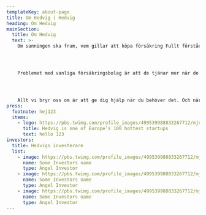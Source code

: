 ```yaml
---
templateKey: about-page
title: Om Hedvig | Hedvig
heading: Om Hedvig
mainSection:
  title: Om Hedvig
  text: >-
    Om sanningen ska fram, vem gillar att köpa försäkring Fullt förståeligt om man tänker på hur försäkringar fungerar idag. Du betalar dina räkningar utan att veta riktigt vart pengarna tar vägen. När du väl behöver den hjälp du betalat för så får du känslan av att bli lite motarbetad eller kanske till och med misstrodd. Varför är det så?




    Problemet med vanliga försäkringsbolag är att de tjänar mer när de betalar dig mindre. Hedvig är inget vanligt försäkringsbolag. Vi behandlar dina pengar som dina och tar bara ut en fast avgift för att driva och utveckla tjänsten. Resten av det du betalar öronmärks för att ersätta skador. Dina pengar är aldrig våra pengar. Istället ligger dom på ett separat konto och kan endast användas för att betala ersättning till dig eller någon annan av våra medlemmar. När alla skador har betalats skänks överskottet till organisationer som gör världen bättre. Du väljer själv vad ditt hjärta klappar för.




    Allt vi bryr oss om är att ge dig hjälp när du behöver det. Och när du inte gör det, så hjälper vi dig hjälpa andra.
press:
  footnote: hej123
  items:
    - logo: https://pbs.twimg.com/profile_images/499539988833267712/mjnAZmLH_400x400.jpeg
      title: Hedvig is one of Europe’s 100 hottest startups
      text: hello 123
investors:
  title: Hedvigs investerare
  list:
    - image: https://pbs.twimg.com/profile_images/499539988833267712/mjnAZmLH_400x400.jpeg
      name: Some Investors name
      type: Angel Investor
    - image: https://pbs.twimg.com/profile_images/499539988833267712/mjnAZmLH_400x400.jpeg
      name: Some Investors name
      type: Angel Investor
    - image: https://pbs.twimg.com/profile_images/499539988833267712/mjnAZmLH_400x400.jpeg
      name: Some Investors name
      type: Angel Investor
---
```

